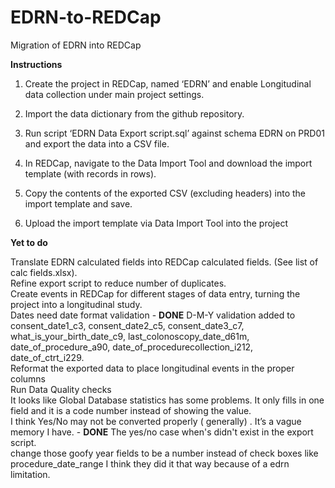 # EDRN-to-REDCap
Migration of EDRN into REDCap

****Instructions****

1.	Create the project in REDCap, named ‘EDRN’ and enable Longitudinal data collection under main project settings.

2.	Import the data dictionary from the github repository.

3.	Run script ‘EDRN Data Export script.sql’ against schema EDRN on PRD01 and export the data into a CSV file.

4.	In REDCap, navigate to the Data Import Tool and download the import template (with records in rows).

5.	Copy the contents of the exported CSV (excluding headers) into the import template and save.

6.	Upload the import template via Data Import Tool into the project


****Yet to do****

Translate EDRN calculated fields into REDCap calculated fields. (See list of calc fields.xlsx).<br>
Refine export script to reduce number of duplicates.<br>
Create events in REDCap for different stages of data entry, turning the project into a longitudinal study.<br>
Dates need date format validation - **DONE** D-M-Y validation added to consent_date1_c3, consent_date2_c5, consent_date3_c7, what_is_your_birth_date_c9, last_colonoscopy_date_d61m, date_of_procedure_a90, date_of_procedurecollection_i212, date_of_ctrt_i229.<br>
Reformat the exported data to place longitudinal events in the proper columns<br>
Run Data Quality checks<br>
It looks like Global Database statistics has some problems. It only fills in one field and it is a code number instead of showing the value. <br>
I think Yes/No may not be converted properly ( generally) . It’s a vague memory I have. - **DONE** The yes/no case when's didn't exist in the export script.<br>
change those goofy year fields to be a number instead of check boxes like procedure_date_range I think they did it that way because of a edrn limitation.<br>
